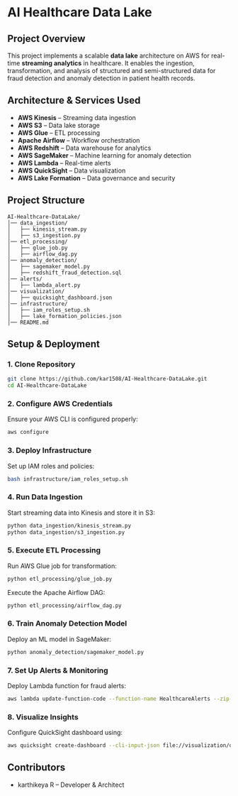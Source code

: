 # **AI Healthcare Data Lake**

## **Project Overview**
This project implements a scalable **data lake** architecture on AWS for real-time **streaming analytics** in healthcare. It enables the ingestion, transformation, and analysis of structured and semi-structured data for fraud detection and anomaly detection in patient health records.

## **Architecture & Services Used**
- **AWS Kinesis** – Streaming data ingestion
- **AWS S3** – Data lake storage
- **AWS Glue** – ETL processing
- **Apache Airflow** – Workflow orchestration
- **AWS Redshift** – Data warehouse for analytics
- **AWS SageMaker** – Machine learning for anomaly detection
- **AWS Lambda** – Real-time alerts
- **AWS QuickSight** – Data visualization
- **AWS Lake Formation** – Data governance and security

## **Project Structure**
```
AI-Healthcare-DataLake/
│── data_ingestion/
│   ├── kinesis_stream.py
│   ├── s3_ingestion.py
│── etl_processing/
│   ├── glue_job.py
│   ├── airflow_dag.py
│── anomaly_detection/
│   ├── sagemaker_model.py
│   ├── redshift_fraud_detection.sql
│── alerts/
│   ├── lambda_alert.py
│── visualization/
│   ├── quicksight_dashboard.json
│── infrastructure/
│   ├── iam_roles_setup.sh
│   ├── lake_formation_policies.json
│── README.md
```

## **Setup & Deployment**
### **1. Clone Repository**
```bash
git clone https://github.com/kar1508/AI-Healthcare-DataLake.git
cd AI-Healthcare-DataLake
```

### **2. Configure AWS Credentials**
Ensure your AWS CLI is configured properly:
```bash
aws configure
```

### **3. Deploy Infrastructure**
Set up IAM roles and policies:
```bash
bash infrastructure/iam_roles_setup.sh
```

### **4. Run Data Ingestion**
Start streaming data into Kinesis and store it in S3:
```bash
python data_ingestion/kinesis_stream.py
python data_ingestion/s3_ingestion.py
```

### **5. Execute ETL Processing**
Run AWS Glue job for transformation:
```bash
python etl_processing/glue_job.py
```

Execute the Apache Airflow DAG:
```bash
python etl_processing/airflow_dag.py
```

### **6. Train Anomaly Detection Model**
Deploy an ML model in SageMaker:
```bash
python anomaly_detection/sagemaker_model.py
```

### **7. Set Up Alerts & Monitoring**
Deploy Lambda function for fraud alerts:
```bash
aws lambda update-function-code --function-name HealthcareAlerts --zip-file fileb://alerts/lambda_alert.py.zip
```

### **8. Visualize Insights**
Configure QuickSight dashboard using:
```bash
aws quicksight create-dashboard --cli-input-json file://visualization/quicksight_dashboard.json
```

## **Contributors**
- karthikeya R – Developer & Architect



